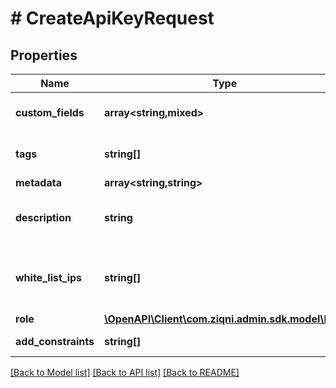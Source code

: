 # # CreateApiKeyRequest

## Properties

Name | Type | Description | Notes
------------ | ------------- | ------------- | -------------
**custom_fields** | **array<string,mixed>** | A list of custom field entries | [optional]
**tags** | **string[]** | A list of id&#39;s used to tag models | [optional]
**metadata** | **array<string,string>** |  | [optional]
**description** | **string** | The description of an Api key | [optional]
**white_list_ips** | **string[]** | the IP&#39;s that need to be whitelisted with the Api key | [optional]
**role** | [**\OpenAPI\Client\com.ziqni.admin.sdk.model\Role**](Role.md) |  |
**add_constraints** | **string[]** | Additional constraints | [optional]

[[Back to Model list]](../../README.md#models) [[Back to API list]](../../README.md#endpoints) [[Back to README]](../../README.md)
